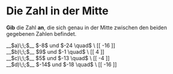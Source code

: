 <!--
version:  0.0.1

language: de

@style
input {
    text-align: center;
}

.flex-container {
    display: flex;
    flex-wrap: wrap;
    align-items: stretch;
    gap: 20px;
}

.flex-child {
    flex: 1;
    min-width: 350px;
    margin-right: 20px;
}

@media (max-width: 400px) {
    .flex-child {
        flex: 100%;
        margin-right: 0;
    }
}
@end

formula: \carry   \textcolor{red}{\scriptsize #1}
formula: \digit   \rlap{\carry{#1}}\phantom{#2}#2
formula: \permil  \text{‰}

import: https://raw.githubusercontent.com/LiaTemplates/Tikz-Jax/main/README.md

script: https://cdn.jsdelivr.net/gh/LiaTemplates/Tikz-Jax@main/dist/index.js


tags: Negative Zahlen, Zahlenverständnis, sehr leicht, sehr niedrig, Angeben

comment: Wie heißt die Zahl, die genau in der Mitte zwischen den beiden gegebenen Zahlen liegt?

author: Martin Lommatzsch

-->




# Die Zahl in der Mitte

**Gib** die Zahl **an**, die sich genau in der Mitte zwischen den beiden gegebenen Zahlen befindet.





<section class="flex-container">

<div class="flex-child">
__$a)\;\;$__ $-8$ und $-24 \quad$ \
[[ -16  ]] 
</div>
<div class="flex-child">
__$b)\;\;$__ $9$ und $-1 \quad$ \
[[ 4    ]] 
</div> 
<div class="flex-child">
__$c)\;\;$__ $5$ und $-13 \quad$ \
[[ -4   ]] 
</div> 
<div class="flex-child">
__$d)\;\;$__ $-14$ und $-18 \quad$ \
[[ -16  ]] 
</div> 
</section>








